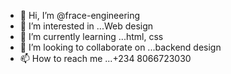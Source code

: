- 👋 Hi, I’m @frace-engineering
- 👀 I’m interested in ...Web design
- 🌱 I’m currently learning ...html, css
- 💞️ I’m looking to collaborate on ...backend design
- 📫 How to reach me ...+234 8066723030

<!---
frace-engineering/frace-engineering is a ✨ special ✨ repository because its `README.md` (this file) appears on your GitHub profile.
You can click the Preview link to take a look at your changes.
--->
